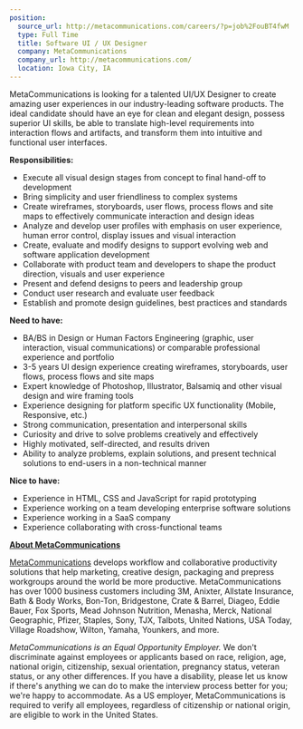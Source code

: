 ```yaml
---
position:
  source_url: http://metacommunications.com/careers/?p=job%2FouBT4fwM
  type: Full Time
  title: Software UI / UX Designer
  company: MetaCommunications
  company_url: http://metacommunications.com/
  location: Iowa City, IA
---
```


<p><span style="">MetaCommunications is looking for a talented UI/UX Designer to create amazing user experiences in our industry-leading software products. The ideal candidate should have an eye for clean and elegant design, possess superior UI skills, be able to translate high-level requirements into interaction flows and artifacts, and transform them into intuitive and functional user interfaces.</span></p><p><b>Responsibilities:</b></p><ul><li style=""><span style="">Execute all visual design stages from concept to final hand-off to development</span></li><li style=""><span style="">Bring simplicity and user friendliness to complex systems </span></li><li style=""><span style="">Create wireframes, storyboards, user flows, process flows and site maps to effectively communicate interaction and design ideas</span></li><li style=""><span style="">Analyze and develop user profiles with emphasis on user experience, human error control, display issues and visual interaction</span></li><li style=""><span style="">Create, evaluate and modify designs to support evolving web and software application development</span></li><li style=""><span style="">Collaborate with product team and developers to shape the product direction, visuals and user experience</span></li><li style=""><span style="">Present and defend designs to peers and leadership group </span></li><li style=""><span style="">Conduct user research and evaluate user feedback</span></li><li style=""><span style="">Establish and promote design guidelines, best practices and standards</span></li></ul><p><b>Need to have: </b></p><ul><li style=""><span style="">BA/BS in Design or Human Factors Engineering (graphic, user interaction, visual communications) or comparable professional experience and portfolio</span></li><li style=""><span style="">3-5 years UI design experience creating wireframes, storyboards, user flows, process flows and site maps</span></li><li style=""><span style="">Expert knowledge of Photoshop, Illustrator, Balsamiq and other visual design and wire framing tools </span></li><li style=""><span style="">Experience designing for platform specific UX functionality (Mobile, Responsive, etc.)</span></li><li style=""><span style="">Strong communication, presentation and interpersonal skills </span></li><li style=""><span style="">Curiosity and drive to solve problems creatively and effectively</span></li><li style=""><span style="">Highly motivated, self-directed, and results driven</span></li><li style=""><span style="">Ability to analyze problems, explain solutions, and present technical solutions to end-users in a non-technical manner</span></li></ul><p><b>Nice to have: </b></p><ul><li style=""><span style="">Experience in HTML, CSS and JavaScript for rapid prototyping</span></li><li style=""><span style="">Experience working on a team developing enterprise software solutions </span></li><li style=""><span style="">Experience working in a SaaS company </span></li><li style=""><span style="">Experience collaborating with cross-functional teams</span></li></ul><p><span style="text-decoration: underline;"><b>About MetaCommunications</b></span></p><p><a href="http://www.metacommunications.com/"><span>MetaCommunications</span></a><span> develops workflow and collaborative productivity solutions that help marketing, creative design, packaging and prepress workgroups around the world be more productive. MetaCommunications has over 1000 business customers including 3M, Anixter, Allstate Insurance, Bath &amp; Body Works, Bon-Ton, Bridgestone, Crate &amp; Barrel, Diageo, Eddie Bauer, Fox Sports, Mead Johnson Nutrition, Menasha, Merck, National Geographic, Pfizer, Staples, Sony, TJX, Talbots, United Nations, USA Today, Village Roadshow, Wilton, Yamaha, Younkers, and more.</span></p><p><i><span>MetaCommunications is an Equal Opportunity Employer.</span></i><span> We don't discriminate against employees or applicants based on race, religion, age, national origin, citizenship, sexual orientation, pregnancy status, veteran status, or any other differences. If you have a disability, please let us know if there's anything we can do to make the interview process better for you; we're happy to accommodate. As a US employer, MetaCommunications is required to verify all employees, regardless of citizenship or national origin, are eligible to work in the United States.</span></p>
